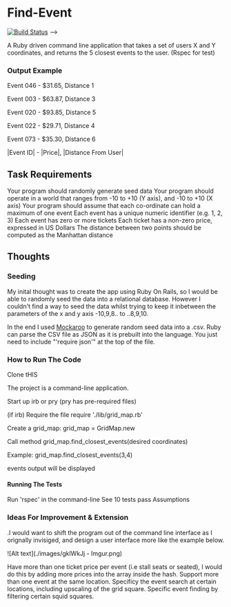 # Find-Event
[![Build Status](https://travis-ci.org/Holden4/find-event.png)](https://travis-ci.org/Holden4/find-event) -->

A Ruby driven command line application that takes a set of users X and Y coordinates, and returns the 5 closest events to the user. (Rspec for test)

### Output Example
Event 046 -  $31.65, Distance 1

Event 003 -  $63.87, Distance 3

Event 020 -  $93.85, Distance 5

Event 022 -  $29.71, Distance 4

Event 073 -  $35.30, Distance 6

|Event ID| - |Price|, |Distance From User|

## Task Requirements

Your program should randomly generate seed data
Your program should operate in a world that ranges from -10 to +10 (Y axis), and -10 to +10 (X axis)
Your program should assume that each co-ordinate can hold a maximum of one event
Each event has a unique numeric identifier (e.g. 1, 2, 3)
Each event has zero or more tickets
Each ticket has a non-zero price, expressed in US Dollars
The distance between two points should be computed as the Manhattan distance

## Thoughts

### Seeding
My inital thought was to create the app using Ruby On Rails, so I would be able to randomly seed the data into a relational database. However I couldn't find a way to seed the data whilst trying to keep it inbetween the parameters of the x and y axis -10,9,8.. to ..8,9,10.

In the end I used [Mockaroo](https://www.mockaroo.com/) to generate random seed data into a .csv.
Ruby can parse the CSV file as JSON as it is prebuilt into the language. You just need to include "'require json'" at the top of the file.

### How to Run The Code

Clone tHIS

The project is a command-line application.

Start up irb or pry (pry has pre-required files)

(if irb) Require the file require './lib/grid_map.rb'

Create a grid_map: grid_map = GridMap.new

Call method grid_map.find_closest_events(desired coordinates)

Example: grid_map.find_closest_events(3,4)

events output will be displayed

#### Running The Tests

Run 'rspec' in the command-line
See 10 tests pass
Assumptions

### Ideas For Improvement & Extension

.I would want to shift the program out of the command line interface as I orignally invisiged, and design a user interface more like the example below.

![Alt text](./images/gklWkJj - Imgur.png)

Have more than one ticket price per event (i.e stall seats or seated), I would do this by adding more prices into the array inside the hash.
Support more than one event at the same location.
Specificy the event search at certain locations, including upscaling of the grid square.
Specific event finding by filtering certain squid squares.
